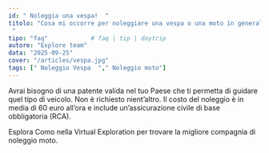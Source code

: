 ```yaml
---
id: " Noleggia una vespa!  "
titolo: "Cosa mi occorre per noleggiare una vespa o una moto in generale
 "
tipo: "faq"            # faq | tip | daytrip
autore: "Explore team"
data: "2025-09-25"
cover: "/articles/vespa.jpg"
tags: [" Noleggio Vespa  "," Noleggio moto"]
---
```


Avrai bisogno di una patente valida nel tuo Paese che ti permetta di guidare quel tipo di veicolo. Non è richiesto nient’altro.
Il costo del noleggio è in media di 60 euro all’ora e include un’assicurazione civile di base obbligatoria (RCA).

Esplora Como nella Virtual Exploration per trovare la migliore compagnia di noleggio moto.
